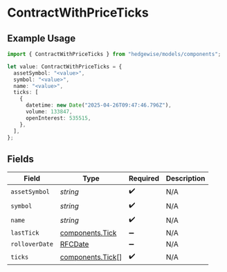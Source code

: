 # ContractWithPriceTicks

## Example Usage

```typescript
import { ContractWithPriceTicks } from "hedgewise/models/components";

let value: ContractWithPriceTicks = {
  assetSymbol: "<value>",
  symbol: "<value>",
  name: "<value>",
  ticks: [
    {
      datetime: new Date("2025-04-26T09:47:46.796Z"),
      volume: 133847,
      openInterest: 535515,
    },
  ],
};
```

## Fields

| Field                                                | Type                                                 | Required                                             | Description                                          |
| ---------------------------------------------------- | ---------------------------------------------------- | ---------------------------------------------------- | ---------------------------------------------------- |
| `assetSymbol`                                        | *string*                                             | :heavy_check_mark:                                   | N/A                                                  |
| `symbol`                                             | *string*                                             | :heavy_check_mark:                                   | N/A                                                  |
| `name`                                               | *string*                                             | :heavy_check_mark:                                   | N/A                                                  |
| `lastTick`                                           | [components.Tick](../../models/components/tick.md)   | :heavy_minus_sign:                                   | N/A                                                  |
| `rolloverDate`                                       | [RFCDate](../../types/rfcdate.md)                    | :heavy_minus_sign:                                   | N/A                                                  |
| `ticks`                                              | [components.Tick](../../models/components/tick.md)[] | :heavy_check_mark:                                   | N/A                                                  |